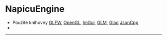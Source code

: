 # NapicuEngine

* Použité knihovny 
[GLFW](https://github.com/glfw/glfw), 
[OpenGL](https://www.opengl.org/), 
[ImGui](https://github.com/ocornut/imgui), 
[GLM](https://github.com/g-truc/glm),
  [Glad](https://github.com/Dav1dde/glad)
  [JsonCpp](https://github.com/open-source-parsers/jsoncpp)
* 

---